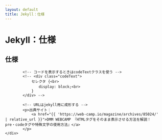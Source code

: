 ```yaml
---
layout: default
title: Jekyll：仕様
---
```

<body>
    <div class="block">
        <h1>Jekyll：仕様</h1>
    </div>
    <div class="block">
            <h2>仕様</h3> 

            <!-- コードを表示するときはcodeTextクラスを使う -->
            <!-- <div class="codeText">
                セレクタ {<br>
                　　display: block;<br>
                }
            </div> -->

            <!-- URLはjekyll用に成形する -->
            <p>出典サイト：
                <a href="{{ 'https://web-camp.io/magazine/archives/85024/' | relative_url }}">DMM WEBCAMP 『HTMLタグをそのまま表示させる方法を解説！pre・codeタグや特殊文字の使用方法』</a>
            </p>
    </div>
</body>